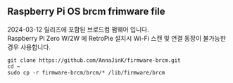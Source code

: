 ## Raspberry Pi OS brcm frimware file
2024-03-12 릴리즈에 포함된 브로드컴 펌웨어 입니다.  
Raspberry Pi Zero W/2W 에 RetroPie 설치시 Wi-Fi 스캔 및 연결 동장이 불가능한 경우 사용합니다.

```
git clone https://github.com/AnnaJinK/firmware-brcm.git
cd ~
sudo cp -r firmware-brcm/brcm/* /lib/firmware/brcm
```
